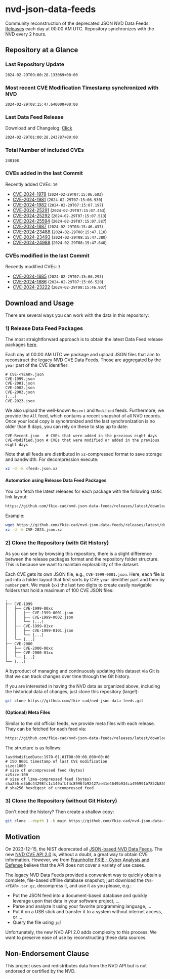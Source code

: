 # nvd-json-data-feeds

Community reconstruction of the deprecated JSON NVD Data Feeds. 
[Releases](https://github.com/fkie-cad/nvd-json-data-feeds/releases/latest) each day at 00:00 AM UTC.
Repository synchronizes with the NVD every 2 hours.

## Repository at a Glance

### Last Repository Update

```plain
2024-02-29T09:00:28.133069+00:00
```

### Most recent CVE Modification Timestamp synchronized with NVD

```plain
2024-02-29T08:15:47.640000+00:00
```

### Last Data Feed Release

Download and Changelog: [Click](https://github.com/fkie-cad/nvd-json-data-feeds/releases/latest)

```plain
2024-02-29T01:00:28.243787+00:00
```

### Total Number of included CVEs

```plain
240108
```

### CVEs added in the last Commit

Recently added CVEs: `10`

* [CVE-2024-1978](CVE-2024/CVE-2024-19xx/CVE-2024-1978.json) (`2024-02-29T07:15:06.603`)
* [CVE-2024-1981](CVE-2024/CVE-2024-19xx/CVE-2024-1981.json) (`2024-02-29T07:15:06.930`)
* [CVE-2024-1982](CVE-2024/CVE-2024-19xx/CVE-2024-1982.json) (`2024-02-29T07:15:07.197`)
* [CVE-2024-25291](CVE-2024/CVE-2024-252xx/CVE-2024-25291.json) (`2024-02-29T07:15:07.453`)
* [CVE-2024-25292](CVE-2024/CVE-2024-252xx/CVE-2024-25292.json) (`2024-02-29T07:15:07.513`)
* [CVE-2024-25594](CVE-2024/CVE-2024-255xx/CVE-2024-25594.json) (`2024-02-29T07:15:07.587`)
* [CVE-2024-1887](CVE-2024/CVE-2024-18xx/CVE-2024-1887.json) (`2024-02-29T08:15:46.437`)
* [CVE-2024-23488](CVE-2024/CVE-2024-234xx/CVE-2024-23488.json) (`2024-02-29T08:15:47.110`)
* [CVE-2024-23493](CVE-2024/CVE-2024-234xx/CVE-2024-23493.json) (`2024-02-29T08:15:47.380`)
* [CVE-2024-24988](CVE-2024/CVE-2024-249xx/CVE-2024-24988.json) (`2024-02-29T08:15:47.640`)


### CVEs modified in the last Commit

Recently modified CVEs: `3`

* [CVE-2024-1885](CVE-2024/CVE-2024-18xx/CVE-2024-1885.json) (`2024-02-29T07:15:06.293`)
* [CVE-2024-1886](CVE-2024/CVE-2024-18xx/CVE-2024-1886.json) (`2024-02-29T07:15:06.520`)
* [CVE-2024-23222](CVE-2024/CVE-2024-232xx/CVE-2024-23222.json) (`2024-02-29T08:15:46.907`)


## Download and Usage

There are several ways you can work with the data in this repository:

### 1) Release Data Feed Packages

The most straightforward approach is to obtain the latest Data Feed release packages [here](https://github.com/fkie-cad/nvd-json-data-feeds/releases/latest).

Each day at 00:00 AM UTC we package and upload JSON files that aim to reconstruct the legacy NVD CVE Data Feeds.
Those are aggregated by the `year` part of the CVE identifier:

```
# CVE-<YEAR>.json
CVE-1999.json
CVE-2001.json
CVE-2002.json
CVE-2003.json
[...]
CVE-2023.json
```

We also upload the well-known `Recent` and `Modified` feeds.
Furthermore, we provide the `All` feed, which contains a recent snapshot of all NVD records.
Once your local copy is synchronized and the last synchronization is no older than 8 days, you can rely on these to stay up to date:

```plain
CVE-Recent.json   # CVEs that were added in the previous eight days
CVE-Modified.json # CVEs that were modified or added in the previous eight days
```

Note that all feeds are distributed in `xz`-compressed format to save storage and bandwidth.
For decompression execute:

```sh
xz -d -k <feed>.json.xz
```


#### Automation using Release Data Feed Packages

You can fetch the latest releases for each package with the following static link layout:

```sh
https://github.com/fkie-cad/nvd-json-data-feeds/releases/latest/download/CVE-<YEAR>.json.xz
```

Example:

```sh
wget https://github.com/fkie-cad/nvd-json-data-feeds/releases/latest/download/CVE-2023.json.xz
xz -d -k CVE-2023.json.xz
```



### 2) Clone the Repository (with Git History)

As you can see by browsing this repository, there is a slight difference between the release packages format and the repository folder structure.
This is because we want to maintain explorability of the dataset.

Each CVE gets its own JSON file, e.g., `CVE-1999-0001.json`.
Here, each file is put into a folder layout that first sorts by CVE `year` identifier part and then by `number` part.
We mask (`xx`) the last two digits to create easily navigable folders that hold a maximum of 100 CVE JSON files:

```plain
.
├── CVE-1999
│   ├── CVE-1999-00xx
│   │   ├── CVE-1999-0001.json
│   │   ├── CVE-1999-0002.json
│   │   └── [...]
│   ├── CVE-1999-01xx
│   │   ├── CVE-1999-0101.json
│   │   └── [...]
│   └── [...]
├── CVE-2000
│   ├── CVE-2000-00xx
│   ├── CVE-2000-01xx
│   └── [...]
└── [...]
```

A byproduct of managing and continuously updating this dataset via Git is that we can track changes over time through the Git history.

If you are interested in having the NVD data as organized above, including the historical data of changes, just clone this repository (large!):

```sh
git clone https://github.com/fkie-cad/nvd-json-data-feeds.git
```

#### (Optional) Meta Files

Similar to the old official feeds, we provide meta files with each release. They can be fetched for each feed via:

```sh
https://github.com/fkie-cad/nvd-json-data-feeds/releases/latest/download/CVE-<YEAR>.meta
```

The structure is as follows:

```plain
lastModifiedDate:1970-01-01T00:00:00.000+00:00                          # ISO 8601 timestamp of last CVE modification
size:1000                                                               # size of uncompressed feed (bytes)
xzSize:100                                                              # size of lzma-compressed feed (bytes)
sha256:e3b0c44298fc1c149afbf4c8996fb92427ae41e4649b934ca495991b7852b855 # sha256 hexdigest of uncompressed feed
```


### 3) Clone the Repository (without Git History)

Don't need the history? Then create a shallow copy:

```sh
git clone --depth 1 -b main https://github.com/fkie-cad/nvd-json-data-feeds.git
```

## Motivation

On 2023-12-15, the NIST deprecated all [JSON-based NVD Data Feeds](https://nvd.nist.gov/vuln/data-feeds#divRetirementBanner-1).
The new [NVD CVE API 2.0](https://nvd.nist.gov/developers/vulnerabilities) is, without a doubt, a great way to obtain CVE information.
However, we from [Fraunhofer FKIE - Cyber Analysis and Defense](https://www.fkie.fraunhofer.de/en/departments/cad.html) believe that the API does not cover a variety of use cases.

The legacy NVD Data Feeds provided a convenient way to quickly obtain a complete, file-based offline database snapshot; just download the `CVE-<YEAR>.tar.gz`, decompress it, and use it as you please, e.g.:

* Put the JSON feed into a document-based database and quickly leverage upon that data in your software project, ...
* Parse and analyze it using your favorite programming language, ...
* Put it on a USB stick and transfer it to a system without internet access, or ...
* Query the file using `jq`!

Unfortunately, the new NVD API 2.0 adds complexity to this process.
We want to preserve ease of use by reconstructing these data sources.

## Non-Endorsement Clause

This project uses and redistributes data from the NVD API but is not endorsed or certified by the NVD.